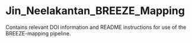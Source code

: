 # Jin_Neelakantan_BREEZE_Mapping
Contains relevant DOI information and README instructions for use of the BREEZE-mapping pipeline.

